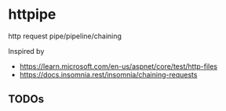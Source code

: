 # httpipe
http request pipe/pipeline/chaining

Inspired by
- https://learn.microsoft.com/en-us/aspnet/core/test/http-files
- https://docs.insomnia.rest/insomnia/chaining-requests

## TODOs
